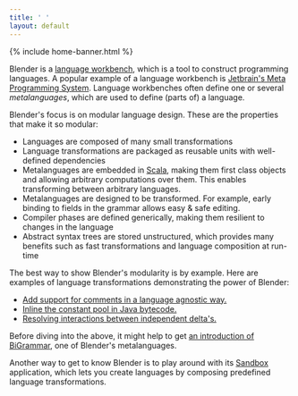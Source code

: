 ```yaml
---
title: ' '
layout: default
---
```


{% include home-banner.html %}

Blender is a [language workbench](https://en.wikipedia.org/wiki/Language_workbench), which is a tool to construct programming languages. A popular example of a language workbench is <a href="https://www.jetbrains.com/mps/">Jetbrain's Meta Programming System</a>. Language workbenches often define one or several _metalanguages_, which are used to define (parts of) a language.

Blender's focus is on modular language design. These are the properties that make it so modular:

- Languages are composed of many small transformations
- Language transformations are packaged as reusable units with well-defined dependencies
- Metalanguages are embedded in [Scala](http://www.scala-lang.org), making them first class objects and allowing arbitrary computations over them. This enables transforming between arbitrary languages.
- Metalanguages are designed to be transformed. For example, early binding to fields in the grammar allows easy & safe editing.
- Compiler phases are defined generically, making them resilient to changes in the language
- Abstract syntax trees are stored unstructured, which provides many benefits such as fast transformations and language composition at run-time

The best way to show Blender's modularity is by example. Here are examples of language transformations demonstrating the power of Blender:

- [Add support for comments in a language agnostic way.](http://keyboarddrummer.github.io/Blender/bigrammar/modularity/)
- [Inline the constant pool in Java bytecode.](http://keyboarddrummer.github.io/Blender/deltas/inline-constant-pool/)
- [Resolving interactions between independent delta's.](http://keyboarddrummer.github.io/Blender/deltas/delta-interactions/)

Before diving into the above, it might help to get [an introduction of BiGrammar](http://keyboarddrummer.github.io/Blender/bigrammar/introduction/), one of Blender's metalanguages.

Another way to get to know Blender is to play around with its [Sandbox](http://keyboarddrummer.github.io/Blender/core/sandbox/) application, which lets you create languages by composing predefined language transformations.